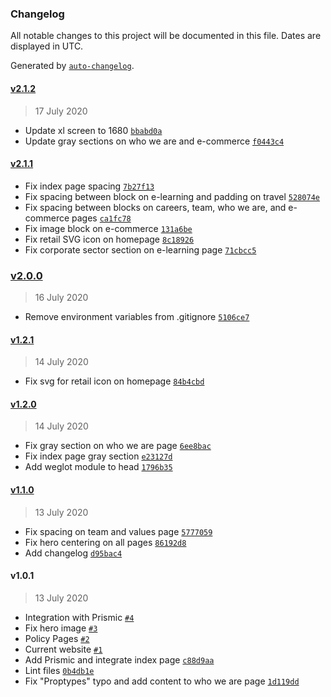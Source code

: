 ### Changelog

All notable changes to this project will be documented in this file. Dates are displayed in UTC.

Generated by [`auto-changelog`](https://github.com/CookPete/auto-changelog).

#### [v2.1.2](https://gitlab.com/KNJO/meliorism-website/compare/v2.1.2...v2.1.2)

> 17 July 2020

- Update xl screen to 1680 [`bbabd0a`](https://gitlab.com/KNJO/meliorism-website/commit/bbabd0a4fb1a1f8048efd6fbe6fbf28819370820)
- Update gray sections on who we are and e-commerce [`f0443c4`](https://gitlab.com/KNJO/meliorism-website/commit/f0443c476afea048c220e7fbf525c4d46bbae668)

<!-- auto-changelog-above -->

#### [v2.1.1](https://gitlab.com/KNJO/meliorism-website/compare/v2.1.1...v2.1.1)

- Fix index page spacing [`7b27f13`](https://gitlab.com/KNJO/meliorism-website/commit/7b27f133f8f1d6634b7971b392380f1e75cb979e)
- Fix spacing between block on e-learning and padding on travel [`528074e`](https://gitlab.com/KNJO/meliorism-website/commit/528074e6549a7ada19554db8dbc29c238806c660)
- Fix spacing between blocks on careers, team, who we are, and e-commerce pages [`ca1fc78`](https://gitlab.com/KNJO/meliorism-website/commit/ca1fc78599dc515187a4113058f1cc6b5031d646)
- Fix image block on e-commerce [`131a6be`](https://gitlab.com/KNJO/meliorism-website/commit/131a6be9dbd705f257c14518d547131c78e03952)
- Fix retail SVG icon on homepage [`8c18926`](https://gitlab.com/KNJO/meliorism-website/commit/8c189260a4cd28eecda6237af1607120ab9b74b2)
- Fix corporate sector section on e-learning page [`71cbcc5`](https://gitlab.com/KNJO/meliorism-website/commit/71cbcc5f346d32839f2103e325fa1c93074ad46d)


### [v2.0.0](https://gitlab.com/KNJO/meliorism-website/compare/v1.2.1...v2.0.0)

> 16 July 2020

- Remove environment variables from .gitignore [`5106ce7`](https://gitlab.com/KNJO/meliorism-website/commit/5106ce7f3e4198596a0705911eb2c54f58ee975f)

#### [v1.2.1](https://gitlab.com/KNJO/meliorism-website/compare/v1.2.0...v1.2.1)

> 14 July 2020

- Fix svg for retail icon on homepage [`84b4cbd`](https://gitlab.com/KNJO/meliorism-website/commit/84b4cbd3effb7ebe51393f0bba48df9e028c8b2b)

#### [v1.2.0](https://gitlab.com/KNJO/meliorism-website/compare/v1.1.0...v1.2.0)

> 14 July 2020

- Fix gray section on who we are page [`6ee8bac`](https://gitlab.com/KNJO/meliorism-website/commit/6ee8bac32bc4d6a224cad0494319afb401a9e42b)
- Fix index page gray section [`e23127d`](https://gitlab.com/KNJO/meliorism-website/commit/e23127d4ed012ecff33059a0cad445d41d878460)
- Add weglot module to head [`1796b35`](https://gitlab.com/KNJO/meliorism-website/commit/1796b35441be7a2177ebdb7ab0e7d8e11120b0e4)

#### [v1.1.0](https://gitlab.com/KNJO/meliorism-website/compare/v1.0.1...v1.1.0)

> 13 July 2020

- Fix spacing on team and values page [`5777059`](https://gitlab.com/KNJO/meliorism-website/commit/577705992e18ad632ff2f6be9e0cfc94b5404642)
- Fix hero centering on all pages [`86192d8`](https://gitlab.com/KNJO/meliorism-website/commit/86192d8d8029ef2ccef0632079a107db0d289580)
- Add changelog [`d95bac4`](https://gitlab.com/KNJO/meliorism-website/commit/d95bac42dd5c41d51f99e59c477ec3a82248ca3e)

#### v1.0.1

> 13 July 2020

- Integration with Prismic [`#4`](https://gitlab.com/KNJO/meliorism-website/merge_requests/4)
- Fix hero image [`#3`](https://gitlab.com/KNJO/meliorism-website/merge_requests/3)
- Policy Pages [`#2`](https://gitlab.com/KNJO/meliorism-website/merge_requests/2)
- Current website [`#1`](https://gitlab.com/KNJO/meliorism-website/merge_requests/1)
- Add Prismic and integrate index page [`c88d9aa`](https://gitlab.com/KNJO/meliorism-website/commit/c88d9aad70405850d7bada36dfabc82739da6a70)
- Lint files [`0b4db1e`](https://gitlab.com/KNJO/meliorism-website/commit/0b4db1ecf7a28409f60dea24275e194a4451504e)
- Fix "Proptypes" typo and add content to who we are page [`1d119dd`](https://gitlab.com/KNJO/meliorism-website/commit/1d119ddde329086500e07039a895d9a681b89f83)
